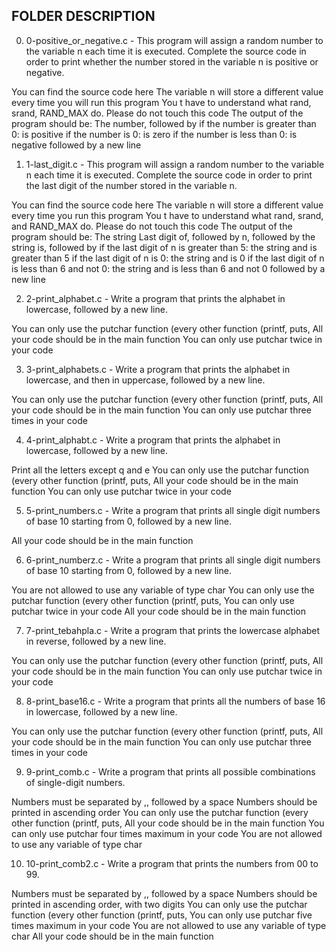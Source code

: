 ## FOLDER DESCRIPTION

0. 0-positive_or_negative.c - This program will assign a random number to the variable n each time it is executed. Complete the source code in order to print whether the number stored in the variable n is positive or negative.

You can find the source code here
The variable n will store a different value every time you will run this program
You t have to understand what rand, srand, RAND_MAX do. Please do not touch this code
The output of the program should be:
The number, followed by
if the number is greater than 0: is positive
if the number is 0: is zero
if the number is less than 0: is negative
followed by a new line

1. 1-last_digit.c - This program will assign a random number to the variable n each time it is executed. Complete the source code in order to print the last digit of the number stored in the variable n.

You can find the source code here
The variable n will store a different value every time you run this program
You t have to understand what rand, srand, and RAND_MAX do. Please do not touch this code
The output of the program should be:
The string Last digit of, followed by
n, followed by
the string is, followed by
if the last digit of n is greater than 5: the string and is greater than 5
if the last digit of n is 0: the string and is 0
if the last digit of n is less than 6 and not 0: the string and is less than 6 and not 0
followed by a new line

2. 2-print_alphabet.c - Write a program that prints the alphabet in lowercase, followed by a new line.

You can only use the putchar function (every other function (printf, puts, All your code should be in the main function
You can only use putchar twice in your code

3. 3-print_alphabets.c - Write a program that prints the alphabet in lowercase, and then in uppercase, followed by a new line.

You can only use the putchar function (every other function (printf, puts, All your code should be in the main function
You can only use putchar three times in your code

4. 4-print_alphabt.c - Write a program that prints the alphabet in lowercase, followed by a new line.

Print all the letters except q and e
You can only use the putchar function (every other function (printf, puts, All your code should be in the main function
You can only use putchar twice in your code

5. 5-print_numbers.c - Write a program that prints all single digit numbers of base 10 starting from 0, followed by a new line.

All your code should be in the main function

6. 6-print_numberz.c - Write a program that prints all single digit numbers of base 10 starting from 0, followed by a new line.

You are not allowed to use any variable of type char
You can only use the putchar function (every other function (printf, puts, You can only use putchar twice in your code
All your code should be in the main function

7. 7-print_tebahpla.c - Write a program that prints the lowercase alphabet in reverse, followed by a new line.

You can only use the putchar function (every other function (printf, puts, All your code should be in the main function
You can only use putchar twice in your code

8. 8-print_base16.c - Write a program that prints all the numbers of base 16 in lowercase, followed by a new line.

You can only use the putchar function (every other function (printf, puts, All your code should be in the main function
You can only use putchar three times in your code

9. 9-print_comb.c - Write a program that prints all possible combinations of single-digit numbers.

Numbers must be separated by ,, followed by a space
Numbers should be printed in ascending order
You can only use the putchar function (every other function (printf, puts, All your code should be in the main function
You can only use putchar four times maximum in your code
You are not allowed to use any variable of type char

10. 10-print_comb2.c - Write a program that prints the numbers from 00 to 99.

Numbers must be separated by ,, followed by a space
Numbers should be printed in ascending order, with two digits
You can only use the putchar function (every other function (printf, puts, You can only use putchar five times maximum in your code
You are not allowed to use any variable of type char
All your code should be in the main function